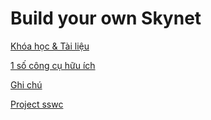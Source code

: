 # Build your own Skynet

[Khóa học & Tài liệu](Khóa%20học%20&%20Tài%20liệu%201bfd3d175d2380d68b77e9153e7f307b.csv)

[1 số công cụ hữu ích](1%20số%20công%20cụ%20hữu%20ích%201bfd3d175d23804a8c2ff5ea6231887c.md)

[Ghi chú](Ghi%20chú%201bfd3d175d2380d3ad3ff763140fdd55.md)

[Project sswc](Project%20sswc%201e2d3d175d2380a3b909dcbb29aa885f.md)